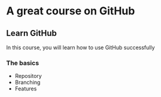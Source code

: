 # A great course on GitHub

## Learn GitHub
In this course, you will learn how to use GitHub successfully

### The basics
- Repository
- Branching
- Features
